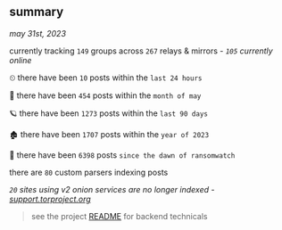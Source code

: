 
## summary
_may 31st, 2023_

currently tracking `149` groups across `267` relays & mirrors - _`105` currently online_

⏲ there have been `10` posts within the `last 24 hours`

🦈 there have been `454` posts within the `month of may`

🪐 there have been `1273` posts within the `last 90 days`

🏚 there have been `1707` posts within the `year of 2023`

🦕 there have been `6398` posts `since the dawn of ransomwatch`

there are `80` custom parsers indexing posts

_`20` sites using v2 onion services are no longer indexed - [support.torproject.org](https://support.torproject.org/onionservices/v2-deprecation/)_

> see the project [README](https://github.com/joshhighet/ransomwatch#ransomwatch--) for backend technicals
